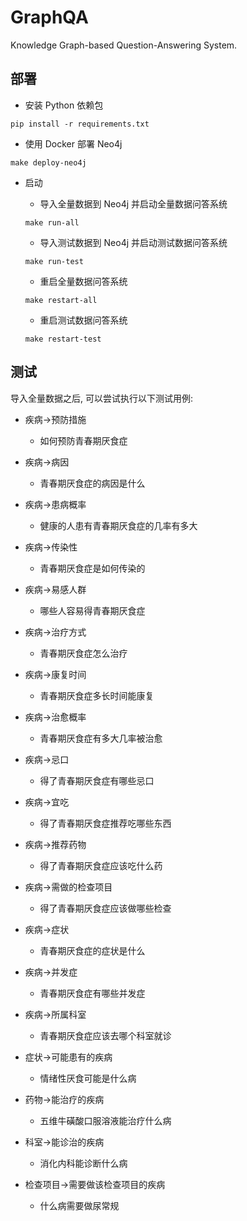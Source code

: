 # GraphQA 

Knowledge Graph-based Question-Answering System.

## 部署

* 安装 Python 依赖包 

```shell
pip install -r requirements.txt
```

* 使用 Docker 部署 Neo4j

```shell
make deploy-neo4j
```

* 启动

    * 导入全量数据到 Neo4j 并启动全量数据问答系统

    ```shell
    make run-all
    ```

    * 导入测试数据到 Neo4j 并启动测试数据问答系统
    ```shell
    make run-test
    ```

    * 重启全量数据问答系统
    ```shell
    make restart-all
    ```

    * 重启测试数据问答系统
    ```shell
    make restart-test
    ```

## 测试

导入全量数据之后, 可以尝试执行以下测试用例:

* 疾病->预防措施

    * 如何预防青春期厌食症

* 疾病->病因

    * 青春期厌食症的病因是什么

* 疾病->患病概率

    * 健康的人患有青春期厌食症的几率有多大

* 疾病->传染性

    * 青春期厌食症是如何传染的

* 疾病->易感人群

    * 哪些人容易得青春期厌食症

* 疾病->治疗方式

    * 青春期厌食症怎么治疗

* 疾病->康复时间

    * 青春期厌食症多长时间能康复

* 疾病->治愈概率

    * 青春期厌食症有多大几率被治愈

* 疾病->忌口

    * 得了青春期厌食症有哪些忌口

* 疾病->宜吃

    * 得了青春期厌食症推荐吃哪些东西

* 疾病->推荐药物

    * 得了青春期厌食症应该吃什么药

* 疾病->需做的检查项目

    * 得了青春期厌食症应该做哪些检查

* 疾病->症状

    * 青春期厌食症的症状是什么

* 疾病->并发症

    * 青春期厌食症有哪些并发症

* 疾病->所属科室

    * 青春期厌食症应该去哪个科室就诊

* 症状->可能患有的疾病

    * 情绪性厌食可能是什么病

* 药物->能治疗的疾病

    * 五维牛磺酸口服溶液能治疗什么病

* 科室->能诊治的疾病

    * 消化内科能诊断什么病

* 检查项目->需要做该检查项目的疾病

    * 什么病需要做尿常规
